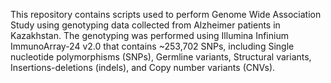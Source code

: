 This repository contains scripts used to perform Genome Wide Association Study using genotyping data collected from Alzheimer patients in Kazakhstan. The genotyping was performed using Illumina Infinium ImmunoArray-24 v2.0 that contains ~253,702 SNPs, including Single nucleotide polymorphisms (SNPs), Germline variants, Structural variants, Insertions-deletions (indels), and Copy number variants (CNVs). 
